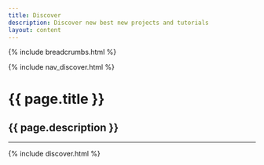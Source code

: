 ```yaml
---
title: Discover
description: Discover new best new projects and tutorials
layout: content
---
```


{% include breadcrumbs.html %}

{% include nav_discover.html %}

# {{ page.title }}
## {{ page.description }}

---

{% include discover.html %}
